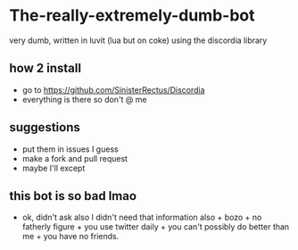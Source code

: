 # The-really-extremely-dumb-bot
very dumb, written in luvit (lua but on coke) using the discordia library
 ## how 2 install
 - go to https://github.com/SinisterRectus/Discordia
 - everything is there so don't @ me

## suggestions
- put them in issues I guess
- make a fork and pull request 
- maybe I'll except 

## this bot is so bad lmao
- ok, didn't ask also I didn't need that information also + bozo + no fatherly figure + you use twitter daily + you can't possibly do better than me + you have no friends.
